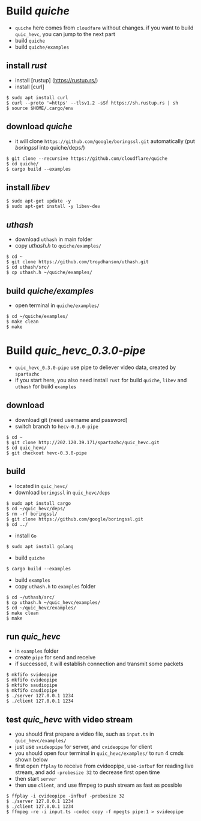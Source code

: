 # Build *quiche*
- `quiche` here comes from `cloudfare` without changes. if you want to build `quic_hevc`, you can jump to the next part 
- build `quiche`
- build `quiche/examples`

## install *rust*
- install [rustup] (https://rustup.rs/)
- install [curl]
```
$ sudo apt install curl
$ curl --proto '=https' --tlsv1.2 -sSf https://sh.rustup.rs | sh
$ source $HOME/.cargo/env
```

## download *quiche*
- it will clone `https://github.com/google/boringssl.git` automatically  (put *boringssl* into quiche/deps/)
```
$ git clone --recursive https://github.com/cloudflare/quiche
$ cd quiche/
$ cargo build --examples
```

## install *libev*
```
$ sudo apt-get update -y
$ sudo apt-get install -y libev-dev
```

## *uthash*
- download `uthash` in main folder
- copy *uthash.h* to `quiche/examples/`
```
$ cd ~
$ git clone https://github.com/troydhanson/uthash.git
$ cd uthash/src/
$ cp uthash.h ~/quiche/examples/
```

## build *quiche/examples*
- open terminal in `quiche/examples/`
```
$ cd ~/quiche/examples/
$ make clean
$ make
```

# Build *quic_hevc_0.3.0-pipe*
- `quic_hevc_0.3.0-pipe` use pipe to deliever video data, created by `spartazhc` 
-  if you start here, you also need install `rust` for build `quiche`, `libev` and `uthash` for build `examples`

## download
- download git (need username and password)
- switch branch to `hecv-0.3.0-pipe`
```
$ cd ~
$ git clone http://202.120.39.171/spartazhc/quic_hevc.git
$ cd quic_hevc/
$ git checkout hevc-0.3.0-pipe
```

## build
- located in `quic_hevc/`
- download `boringssl` in `quic_hevc/deps`
```
$ sudo apt install cargo
$ cd ~/quic_hevc/deps/
$ rm -rf boringssl/
$ git clone https://github.com/google/boringssl.git
$ cd ../
```

- install `Go`
```
$ sudo apt install golang
```

- build `quiche`
```
$ cargo build --examples
```

- build `examples`
- copy `uthash.h` to `examples` folder
```
$ cd ~/uthash/src/
$ cp uthash.h ~/quic_hevc/examples/
$ cd ~/quic_hevc/examples/
$ make clean
$ make
```

## run *quic_hevc*
- in `examples` folder
- create `pipe` for send and receive
- if successed, it will establish connection and transmit some packets
```
$ mkfifo svideopipe
$ mkfifo cvideopipe
$ mkfifo saudiopipe
$ mkfifo caudiopipe
$ ./server 127.0.0.1 1234
$ ./client 127.0.0.1 1234
```

## test *quic_hevc* with video stream
- you should first prepare a video file, such as `input.ts` in `quic_hevc/examples/`
- just use `svideopipe` for server, and `cvideopipe` for client
- you should open four terminal in `quic_hevc/examples/` to run 4 cmds shown below
- first open `ffplay` to receive from cvideopipe, use`-infbuf` for reading live stream, and add `-probesize 32` to decrease first open time 
- then start `server`
- then use `client`, and use ffmpeg to push stream as fast as possible
```
$ ffplay -i cvideopipe -infbuf -probesize 32
$ ./server 127.0.0.1 1234
$ ./client 127.0.0.1 1234
$ ffmpeg -re -i input.ts -codec copy -f mpegts pipe:1 > svideopipe
```
